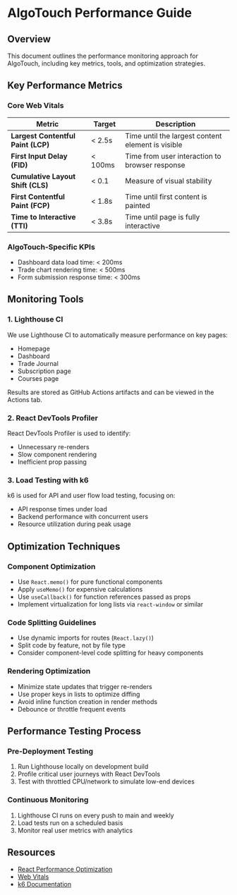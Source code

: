 
# AlgoTouch Performance Guide

## Overview
This document outlines the performance monitoring approach for AlgoTouch, including key metrics, tools, and optimization strategies.

## Key Performance Metrics

### Core Web Vitals
| Metric | Target | Description |
|--------|--------|-------------|
| **Largest Contentful Paint (LCP)** | < 2.5s | Time until the largest content element is visible |
| **First Input Delay (FID)** | < 100ms | Time from user interaction to browser response |
| **Cumulative Layout Shift (CLS)** | < 0.1 | Measure of visual stability |
| **First Contentful Paint (FCP)** | < 1.8s | Time until first content is painted |
| **Time to Interactive (TTI)** | < 3.8s | Time until page is fully interactive |

### AlgoTouch-Specific KPIs
- Dashboard data load time: < 200ms
- Trade chart rendering time: < 500ms
- Form submission response time: < 300ms

## Monitoring Tools

### 1. Lighthouse CI
We use Lighthouse CI to automatically measure performance on key pages:
- Homepage
- Dashboard
- Trade Journal
- Subscription page
- Courses page

Results are stored as GitHub Actions artifacts and can be viewed in the Actions tab.

### 2. React DevTools Profiler
React DevTools Profiler is used to identify:
- Unnecessary re-renders
- Slow component rendering
- Inefficient prop passing

### 3. Load Testing with k6
k6 is used for API and user flow load testing, focusing on:
- API response times under load
- Backend performance with concurrent users
- Resource utilization during peak usage

## Optimization Techniques

### Component Optimization
- Use `React.memo()` for pure functional components
- Apply `useMemo()` for expensive calculations
- Use `useCallback()` for function references passed as props
- Implement virtualization for long lists via `react-window` or similar

### Code Splitting Guidelines
- Use dynamic imports for routes (`React.lazy()`)
- Split code by feature, not by file type
- Consider component-level code splitting for heavy components

### Rendering Optimization
- Minimize state updates that trigger re-renders
- Use proper keys in lists to optimize diffing
- Avoid inline function creation in render methods
- Debounce or throttle frequent events

## Performance Testing Process

### Pre-Deployment Testing
1. Run Lighthouse locally on development build
2. Profile critical user journeys with React DevTools
3. Test with throttled CPU/network to simulate low-end devices

### Continuous Monitoring
1. Lighthouse CI runs on every push to main and weekly
2. Load tests run on a scheduled basis
3. Monitor real user metrics with analytics

## Resources
- [React Performance Optimization](https://reactjs.org/docs/optimizing-performance.html)
- [Web Vitals](https://web.dev/vitals/)
- [k6 Documentation](https://k6.io/docs/)
